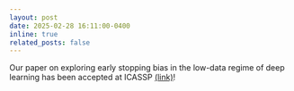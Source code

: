```yaml
---
layout: post
date: 2025-02-28 16:11:00-0400
inline: true
related_posts: false
---
```


Our paper on exploring early stopping bias in the low-data regime of deep learning has been accepted at ICASSP <a href="https://arxiv.org/abs/2406.12563v1">(link)</a>!
